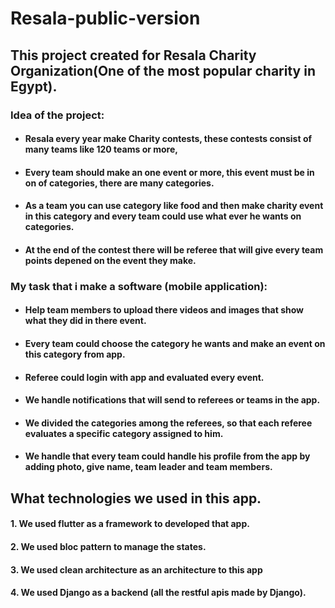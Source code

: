 # Resala-public-version
## This project created for Resala Charity Organization(One of the most popular charity in Egypt).
### Idea of the project:
- #### Resala every year make Charity contests, these contests consist of many teams like 120 teams or more,
- #### Every team should make an one event or more, this event must be in on of categories, there are many categories.
- #### As a team you can use category like food and then make charity event in this category and every team could use what ever he wants on categories.
- #### At the end of the contest there will be referee that will give every team points depened on the event they make.
### My task that i make a software (mobile application):
- #### Help team members to upload there videos and images that show what they did in there event.
- #### Every team could choose the category he wants and make an event on this category from app.
- #### Referee  could login with app and evaluated every event.
- #### We handle notifications that will send to referees or teams in the app.
- #### We divided the categories among the referees, so that each referee evaluates a specific category assigned to him.
- #### We handle that every team could handle his profile from the app by adding photo, give name, team leader and team members.

## What technologies we used in this app.
#### 1. We used flutter as a framework to developed that app.
#### 2. We used bloc pattern to manage the states.
#### 3. We used clean architecture as an architecture to this app
#### 4. We used Django as a backend (all the restful apis made by Django). 





